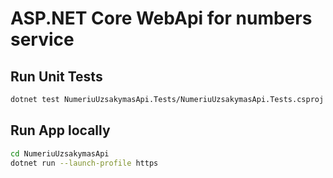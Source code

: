 # ASP.NET Core WebApi for numbers service

## Run Unit Tests

```bash
dotnet test NumeriuUzsakymasApi.Tests/NumeriuUzsakymasApi.Tests.csproj
```

## Run App locally

```bash
cd NumeriuUzsakymasApi
dotnet run --launch-profile https
```
